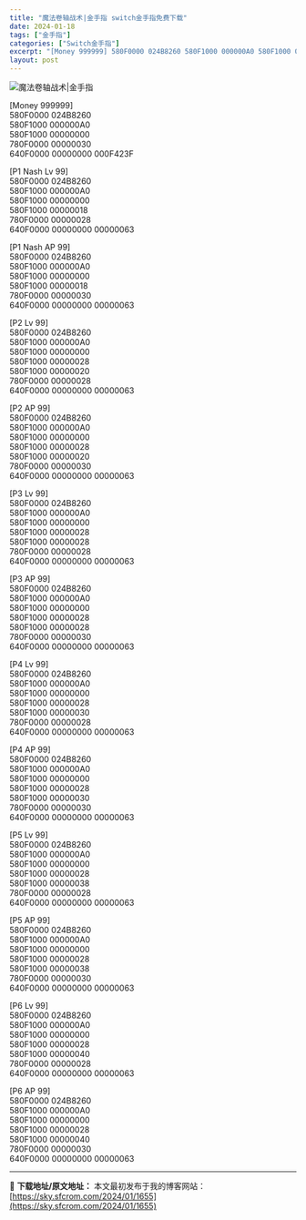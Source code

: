```yaml
---
title: "魔法卷轴战术|金手指 switch金手指免费下载"
date: 2024-01-18
tags: ["金手指"]
categories: ["Switch金手指"]
excerpt: "[Money 999999] 580F0000 024B8260 580F1000 000000A0 580F1000 00000000 780F0000 00000030 640F0000 00000000 000F423F [P1 Nash Lv 99] 580F0000 024B8260 58&hellip;"
layout: post
---
```


 <p><img src="https://sky.sfcrom.com/wp-content/uploads/2024/01/20240118_65a8980647876.jpg" alt="魔法卷轴战术|金手指" /></p> <p>[Money 999999]<br /> 580F0000 024B8260<br /> 580F1000 000000A0<br /> 580F1000 00000000<br /> 780F0000 00000030<br /> 640F0000 00000000 000F423F</p> <p>[P1 Nash Lv 99]<br /> 580F0000 024B8260<br /> 580F1000 000000A0<br /> 580F1000 00000000<br /> 580F1000 00000018<br /> 780F0000 00000028<br /> 640F0000 00000000 00000063</p> <p>[P1 Nash AP 99]<br /> 580F0000 024B8260<br /> 580F1000 000000A0<br /> 580F1000 00000000<br /> 580F1000 00000018<br /> 780F0000 00000030<br /> 640F0000 00000000 00000063</p> <p>[P2 Lv 99]<br /> 580F0000 024B8260<br /> 580F1000 000000A0<br /> 580F1000 00000000<br /> 580F1000 00000028<br /> 580F1000 00000020<br /> 780F0000 00000028<br /> 640F0000 00000000 00000063</p> <p>[P2 AP 99]<br /> 580F0000 024B8260<br /> 580F1000 000000A0<br /> 580F1000 00000000<br /> 580F1000 00000028<br /> 580F1000 00000020<br /> 780F0000 00000030<br /> 640F0000 00000000 00000063</p> <p>[P3 Lv 99]<br /> 580F0000 024B8260<br /> 580F1000 000000A0<br /> 580F1000 00000000<br /> 580F1000 00000028<br /> 580F1000 00000028<br /> 780F0000 00000028<br /> 640F0000 00000000 00000063</p> <p>[P3 AP 99]<br /> 580F0000 024B8260<br /> 580F1000 000000A0<br /> 580F1000 00000000<br /> 580F1000 00000028<br /> 580F1000 00000028<br /> 780F0000 00000030<br /> 640F0000 00000000 00000063</p> <p>[P4 Lv 99]<br /> 580F0000 024B8260<br /> 580F1000 000000A0<br /> 580F1000 00000000<br /> 580F1000 00000028<br /> 580F1000 00000030<br /> 780F0000 00000028<br /> 640F0000 00000000 00000063</p> <p>[P4 AP 99]<br /> 580F0000 024B8260<br /> 580F1000 000000A0<br /> 580F1000 00000000<br /> 580F1000 00000028<br /> 580F1000 00000030<br /> 780F0000 00000030<br /> 640F0000 00000000 00000063</p> <p>[P5 Lv 99]<br /> 580F0000 024B8260<br /> 580F1000 000000A0<br /> 580F1000 00000000<br /> 580F1000 00000028<br /> 580F1000 00000038<br /> 780F0000 00000028<br /> 640F0000 00000000 00000063</p> <p>[P5 AP 99]<br /> 580F0000 024B8260<br /> 580F1000 000000A0<br /> 580F1000 00000000<br /> 580F1000 00000028<br /> 580F1000 00000038<br /> 780F0000 00000030<br /> 640F0000 00000000 00000063</p> <p>[P6 Lv 99]<br /> 580F0000 024B8260<br /> 580F1000 000000A0<br /> 580F1000 00000000<br /> 580F1000 00000028<br /> 580F1000 00000040<br /> 780F0000 00000028<br /> 640F0000 00000000 00000063</p> <p>[P6 AP 99]<br /> 580F0000 024B8260<br /> 580F1000 000000A0<br /> 580F1000 00000000<br /> 580F1000 00000028<br /> 580F1000 00000040<br /> 780F0000 00000030<br /> 640F0000 00000000 00000063</p> 

---
📖 **下载地址/原文地址：** 本文最初发布于我的博客网站：[https://sky.sfcrom.com/2024/01/1655](https://sky.sfcrom.com/2024/01/1655)
